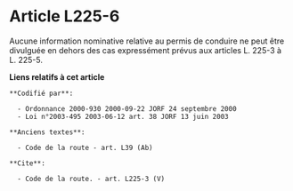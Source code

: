 # Article L225-6

Aucune information nominative relative au permis de conduire ne peut être divulguée en dehors des cas expressément prévus aux
articles L. 225-3 à L. 225-5.

**Liens relatifs à cet article**

	**Codifié par**:

	  - Ordonnance 2000-930 2000-09-22 JORF 24 septembre 2000
	  - Loi n°2003-495 2003-06-12 art. 38 JORF 13 juin 2003

	**Anciens textes**:

	  - Code de la route - art. L39 (Ab)

	**Cite**:

	  - Code de la route. - art. L225-3 (V)
